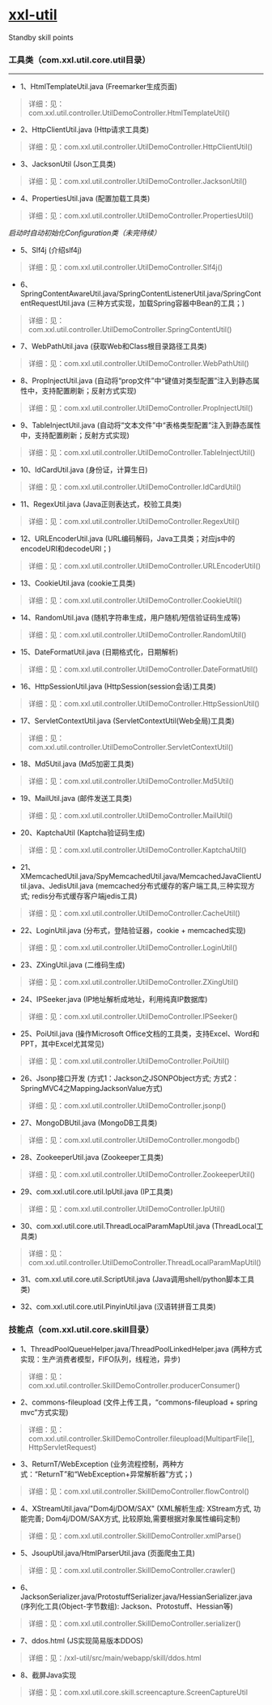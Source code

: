 # [xxl-util](https://github.com/xuxueli/xxl-incubator/tree/master/xxl-util)
Standby skill points


### 工具类（com.xxl.util.core.util目录）
***
* 1、HtmlTemplateUtil.java (Freemarker生成页面)
> 详细：见：com.xxl.util.controller.UtilDemoController.HtmlTemplateUtil()

* 2、HttpClientUtil.java		(Http请求工具类)
> 详细：见：com.xxl.util.controller.UtilDemoController.HttpClientUtil()

* 3、JacksonUtil		(Json工具类)
> 详细：见：com.xxl.util.controller.UtilDemoController.JacksonUtil()

* 4、PropertiesUtil.java		(配置加载工具类)
> 详细：见：com.xxl.util.controller.UtilDemoController.PropertiesUtil()

*启动时自动初始化Configuration类（未完待续）*

* 5、Slf4j	(介绍slf4j)
> 详细：见：com.xxl.util.controller.UtilDemoController.Slf4j()

* 6、SpringContentAwareUtil.java/SpringContentListenerUtil.java/SpringContentRequestUtil.java		(三种方式实现，加载Spring容器中Bean的工具；)
> 详细：见：com.xxl.util.controller.UtilDemoController.SpringContentUtil()

* 7、WebPathUtil.java	(获取Web和Class根目录路径工具类)
> 详细：见：com.xxl.util.controller.UtilDemoController.WebPathUtil()

* 8、PropInjectUtil.java		(自动将“prop文件”中“键值对类型配置”注入到静态属性中，支持配置刷新；反射方式实现)
> 详细：见：com.xxl.util.controller.UtilDemoController.PropInjectUtil()

* 9、TableInjectUtil.java	(自动将“文本文件”中“表格类型配置”注入到静态属性中，支持配置刷新；反射方式实现)
> 详细：见：com.xxl.util.controller.UtilDemoController.TableInjectUtil()

* 10、IdCardUtil.java	(身份证，计算生日)
> 详细：见：com.xxl.util.controller.UtilDemoController.IdCardUtil()

* 11、RegexUtil.java	(Java正则表达式，校验工具类)
> 详细：见：com.xxl.util.controller.UtilDemoController.RegexUtil()

* 12、URLEncoderUtil.java	(URL编码解码，Java工具类；对应js中的encodeURI和decodeURI；)
> 详细：见：com.xxl.util.controller.UtilDemoController.URLEncoderUtil()

* 13、CookieUtil.java	(cookie工具类)
> 详细：见：com.xxl.util.controller.UtilDemoController.CookieUtil()

* 14、RandomUtil.java	(随机字符串生成，用户随机/短信验证码生成等)
> 详细：见：com.xxl.util.controller.UtilDemoController.RandomUtil()

* 15、DateFormatUtil.java	(日期格式化，日期解析)
> 详细：见：com.xxl.util.controller.UtilDemoController.DateFormatUtil()

* 16、HttpSessionUtil.java	(HttpSession(session会话)工具类)
> 详细：见：com.xxl.util.controller.UtilDemoController.HttpSessionUtil()

* 17、ServletContextUtil.java	(ServletContextUtil(Web全局)工具类)
> 详细：见：com.xxl.util.controller.UtilDemoController.ServletContextUtil()

* 18、Md5Util.java	(Md5加密工具类)
> 详细：见：com.xxl.util.controller.UtilDemoController.Md5Util()

* 19、MailUtil.java	(邮件发送工具类)
> 详细：见：com.xxl.util.controller.UtilDemoController.MailUtil()

* 20、KaptchaUtil	(Kaptcha验证码生成)
> 详细：见：com.xxl.util.controller.UtilDemoController.KaptchaUtil()

* 21、XMemcachedUtil.java/SpyMemcachedUtil.java/MemcachedJavaClientUtil.java、JedisUtil.java	(memcached分布式缓存的客户端工具,三种实现方式; redis分布式缓存客户端jedis工具)
> 详细：见：com.xxl.util.controller.UtilDemoController.CacheUtil()

* 22、LoginUtil.java		(分布式，登陆验证器，cookie + memcached实现)
> 详细：见：com.xxl.util.controller.UtilDemoController.LoginUtil()

* 23、ZXingUtil.java		(二维码生成)
> 详细：见：com.xxl.util.controller.UtilDemoController.ZXingUtil()

* 24、IPSeeker.java		(IP地址解析成地址，利用纯真IP数据库)
> 详细：见：com.xxl.util.controller.UtilDemoController.IPSeeker()

- 25、PoiUtil.java	(操作Microsoft Office文档的工具类，支持Excel、Word和PPT，其中Excel尤其常见)
> 详细：见：com.xxl.util.controller.UtilDemoController.PoiUtil()

- 26、Jsonp接口开发  (方式1：Jackson之JSONPObject方式; 方式2：SpringMVC4之MappingJacksonValue方式)
> 详细：见：com.xxl.util.controller.UtilDemoController.jsonp()

- 27、MongoDBUtil.java  (MongoDB工具类)
> 详细：见：com.xxl.util.controller.UtilDemoController.mongodb()

- 28、ZookeeperUtil.java  (Zookeeper工具类)
> 详细：见：com.xxl.util.controller.UtilDemoController.ZookeeperUtil()

- 29、com.xxl.util.core.util.IpUtil.java  (IP工具类)
> 详细：见：com.xxl.util.controller.UtilDemoController.IpUtil()

- 30、com.xxl.util.core.util.ThreadLocalParamMapUtil.java  (ThreadLocal工具类)
> 详细：见：com.xxl.util.controller.UtilDemoController.ThreadLocalParamMapUtil()

- 31、com.xxl.util.core.util.ScriptUtil.java  (Java调用shell/python脚本工具类)

- 32、com.xxl.util.core.util.PinyinUtil.java  (汉语转拼音工具类)

### 技能点（com.xxl.util.core.skill目录）
- 1、ThreadPoolQueueHelper.java/ThreadPoolLinkedHelper.java	(两种方式实现：生产消费者模型，FIFO队列，线程池，异步)
> 详细：见：com.xxl.util.controller.SkillDemoController.producerConsumer()

- 2、commons-fileupload		(文件上传工具，“commons-fileupload + spring mvc”方式实现)
> 详细：见：com.xxl.util.controller.SkillDemoController.fileupload(MultipartFile[], HttpServletRequest)

- 3、ReturnT/WebException		(业务流程控制，两种方式：“ReturnT”和“WebException+异常解析器”方式；)
> 详细：见：com.xxl.util.controller.SkillDemoController.flowControl()

- 4、XStreamUtil.java/"Dom4j/DOM/SAX"     (XML解析生成: XStream方式, 功能完善; Dom4j/DOM/SAX方式, 比较原始,需要根据对象属性编码定制)
> 详细：见：com.xxl.util.controller.SkillDemoController.xmlParse()

- 5、JsoupUtil.java/HtmlParserUtil.java    (页面爬虫工具)
> 详细：见：com.xxl.util.controller.SkillDemoController.crawler()

- 6、JacksonSerializer.java/ProtostuffSerializer.java/HessianSerializer.java    (序列化工具(Object-字节数组): Jackson、Protostuff、Hessian等)
> 详细：见：com.xxl.util.controller.SkillDemoController.serializer()

- 7、ddos.html  (JS实现简易版本DDOS)
> 详细：见：/xxl-util/src/main/webapp/skill/ddos.html

- 8、截屏Java实现
> 详细：见：com.xxl.util.core.skill.screencapture.ScreenCaptureUtil